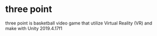 # three point

three point is basketball video game that utilize Virtual Reality (VR) and make with Unity 2019.4.17f1
